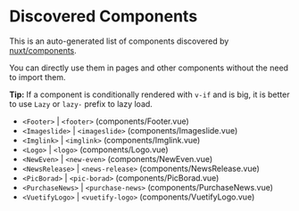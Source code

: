 # Discovered Components

This is an auto-generated list of components discovered by [nuxt/components](https://github.com/nuxt/components).

You can directly use them in pages and other components without the need to import them.

**Tip:** If a component is conditionally rendered with `v-if` and is big, it is better to use `Lazy` or `lazy-` prefix to lazy load.

- `<Footer>` | `<footer>` (components/Footer.vue)
- `<Imageslide>` | `<imageslide>` (components/Imageslide.vue)
- `<Imglink>` | `<imglink>` (components/Imglink.vue)
- `<Logo>` | `<logo>` (components/Logo.vue)
- `<NewEven>` | `<new-even>` (components/NewEven.vue)
- `<NewsRelease>` | `<news-release>` (components/NewsRelease.vue)
- `<PicBorad>` | `<pic-borad>` (components/PicBorad.vue)
- `<PurchaseNews>` | `<purchase-news>` (components/PurchaseNews.vue)
- `<VuetifyLogo>` | `<vuetify-logo>` (components/VuetifyLogo.vue)
